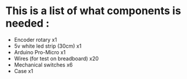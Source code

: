 # This is a list of what components is needed : 

- Encoder rotary x1
- 5v white led strip (30cm) x1
- Arduino Pro-Micro x1
- Wires (for test on breadboard) x20
- Mechanical switches x6
- Case x1
